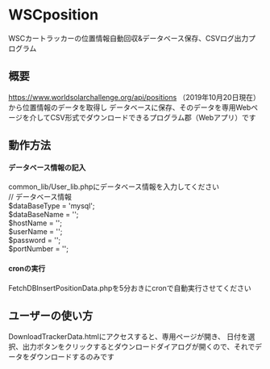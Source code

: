 # WSCposition
WSCカートラッカーの位置情報自動回収&データベース保存、CSVログ出力プログラム

## 概要
https://www.worldsolarchallenge.org/api/positions （2019年10月20日現在）から位置情報のデータを取得し
データベースに保存、そのデータを専用Webページを介してCSV形式でダウンロードできるプログラム郡（Webアプリ）です

## 動作方法
#### データベース情報の記入
common_lib/User_lib.phpにデータベース情報を入力してください<br>
  // データベース情報<br>
  $dataBaseType = 'mysql';<br>
  $dataBaseName = '';<br>
  $hostName = '';<br>
  $userName = '';<br>
  $password = '';<br>
  $portNumber = '';<br>

#### cronの実行
FetchDBInsertPositionData.phpを5分おきにcronで自動実行させてください

## ユーザーの使い方
DownloadTrackerData.htmlにアクセスすると、専用ページが開き、
日付を選択、出力ボタンをクリックするとダウンロードダイアログが開くので、それでデータをダウンロードするのみです

